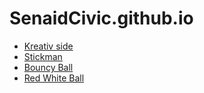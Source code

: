 # SenaidCivic.github.io
- [Kreativ side](genial-website/)
- [Stickman](stickman/)
- [Bouncy Ball](bouncy-ball/)
- [Red White Ball](redWhiteBall/)